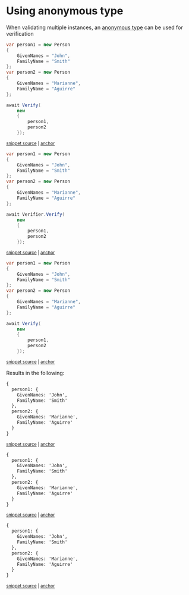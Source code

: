<!--
GENERATED FILE - DO NOT EDIT
This file was generated by [MarkdownSnippets](https://github.com/SimonCropp/MarkdownSnippets).
Source File: /docs/mdsource/anonymous-types.source.md
To change this file edit the source file and then run MarkdownSnippets.
-->

# Using anonymous type

When validating multiple instances, an [anonymous type](https://docs.microsoft.com/en-us/dotnet/csharp/programming-guide/classes-and-structs/anonymous-types) can be used for verification

<!-- snippet: anon -->
<a id='snippet-anon'/></a>
```cs
var person1 = new Person
{
    GivenNames = "John",
    FamilyName = "Smith"
};
var person2 = new Person
{
    GivenNames = "Marianne",
    FamilyName = "Aguirre"
};

await Verify(
    new
    {
        person1,
        person2
    });
```
<sup><a href='/src/Verify.MSTest.Tests/VerifyObjectSamples.cs#L74-L94' title='File snippet `anon` was extracted from'>snippet source</a> | <a href='#snippet-anon' title='Navigate to start of snippet `anon`'>anchor</a></sup>
<a id='snippet-anon-1'/></a>
```cs
var person1 = new Person
{
    GivenNames = "John",
    FamilyName = "Smith"
};
var person2 = new Person
{
    GivenNames = "Marianne",
    FamilyName = "Aguirre"
};

await Verifier.Verify(
    new
    {
        person1,
        person2
    });
```
<sup><a href='/src/Verify.NUnit.Tests/VerifyObjectSamples.cs#L75-L95' title='File snippet `anon` was extracted from'>snippet source</a> | <a href='#snippet-anon-1' title='Navigate to start of snippet `anon`'>anchor</a></sup>
<a id='snippet-anon-2'/></a>
```cs
var person1 = new Person
{
    GivenNames = "John",
    FamilyName = "Smith"
};
var person2 = new Person
{
    GivenNames = "Marianne",
    FamilyName = "Aguirre"
};

await Verify(
    new
    {
        person1,
        person2
    });
```
<sup><a href='/src/Verify.Xunit.Tests/VerifyObjectSamples.cs#L74-L94' title='File snippet `anon` was extracted from'>snippet source</a> | <a href='#snippet-anon-2' title='Navigate to start of snippet `anon`'>anchor</a></sup>
<!-- endsnippet -->

Results in the following:

<!-- snippet: VerifyObjectSamples.Anon.verified.txt -->
<a id='snippet-VerifyObjectSamples.Anon.verified.txt'/></a>
```txt
{
  person1: {
    GivenNames: 'John',
    FamilyName: 'Smith'
  },
  person2: {
    GivenNames: 'Marianne',
    FamilyName: 'Aguirre'
  }
}
```
<sup><a href='/src/Verify.MSTest.Tests/VerifyObjectSamples.Anon.verified.txt#L1-L10' title='File snippet `VerifyObjectSamples.Anon.verified.txt` was extracted from'>snippet source</a> | <a href='#snippet-VerifyObjectSamples.Anon.verified.txt' title='Navigate to start of snippet `VerifyObjectSamples.Anon.verified.txt`'>anchor</a></sup>
<a id='snippet-VerifyObjectSamples.Anon.verified.txt-1'/></a>
```txt
{
  person1: {
    GivenNames: 'John',
    FamilyName: 'Smith'
  },
  person2: {
    GivenNames: 'Marianne',
    FamilyName: 'Aguirre'
  }
}
```
<sup><a href='/src/Verify.NUnit.Tests/VerifyObjectSamples.Anon.verified.txt#L1-L10' title='File snippet `VerifyObjectSamples.Anon.verified.txt` was extracted from'>snippet source</a> | <a href='#snippet-VerifyObjectSamples.Anon.verified.txt-1' title='Navigate to start of snippet `VerifyObjectSamples.Anon.verified.txt`'>anchor</a></sup>
<a id='snippet-VerifyObjectSamples.Anon.verified.txt-2'/></a>
```txt
{
  person1: {
    GivenNames: 'John',
    FamilyName: 'Smith'
  },
  person2: {
    GivenNames: 'Marianne',
    FamilyName: 'Aguirre'
  }
}
```
<sup><a href='/src/Verify.Xunit.Tests/VerifyObjectSamples.Anon.verified.txt#L1-L10' title='File snippet `VerifyObjectSamples.Anon.verified.txt` was extracted from'>snippet source</a> | <a href='#snippet-VerifyObjectSamples.Anon.verified.txt-2' title='Navigate to start of snippet `VerifyObjectSamples.Anon.verified.txt`'>anchor</a></sup>
<!-- endsnippet -->
